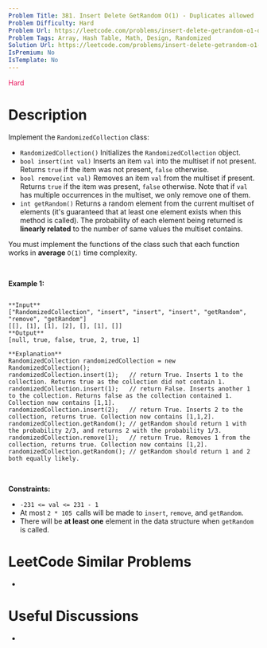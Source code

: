 ```yaml
---
Problem Title: 381. Insert Delete GetRandom O(1) - Duplicates allowed
Problem Difficulty: Hard
Problem Url: https://leetcode.com/problems/insert-delete-getrandom-o1-duplicates-allowed/
Problem Tags: Array, Hash Table, Math, Design, Randomized
Solution Url: https://leetcode.com/problems/insert-delete-getrandom-o1-duplicates-allowed/solution/
IsPremium: No
IsTemplate: No
---
```


<span style="color: rgb(233, 30, 99);">Hard</span>

# Description

Implement the `RandomizedCollection` class:


* `RandomizedCollection()` Initializes the `RandomizedCollection` object.
* `bool insert(int val)` Inserts an item `val` into the multiset if not present. Returns `true` if the item was not present, `false` otherwise.
* `bool remove(int val)` Removes an item `val` from the multiset if present. Returns `true` if the item was present, `false` otherwise. Note that if `val` has multiple occurrences in the multiset, we only remove one of them.
* `int getRandom()` Returns a random element from the current multiset of elements (it's guaranteed that at least one element exists when this method is called). The probability of each element being returned is **linearly related** to the number of same values the multiset contains.


You must implement the functions of the class such that each function works in **average** `O(1)` time complexity.


 


**Example 1:**



```

**Input**
["RandomizedCollection", "insert", "insert", "insert", "getRandom", "remove", "getRandom"]
[[], [1], [1], [2], [], [1], []]
**Output**
[null, true, false, true, 2, true, 1]

**Explanation**
RandomizedCollection randomizedCollection = new RandomizedCollection();
randomizedCollection.insert(1);   // return True. Inserts 1 to the collection. Returns true as the collection did not contain 1.
randomizedCollection.insert(1);   // return False. Inserts another 1 to the collection. Returns false as the collection contained 1. Collection now contains [1,1].
randomizedCollection.insert(2);   // return True. Inserts 2 to the collection, returns true. Collection now contains [1,1,2].
randomizedCollection.getRandom(); // getRandom should return 1 with the probability 2/3, and returns 2 with the probability 1/3.
randomizedCollection.remove(1);   // return True. Removes 1 from the collection, returns true. Collection now contains [1,2].
randomizedCollection.getRandom(); // getRandom should return 1 and 2 both equally likely.

```

 


**Constraints:**


* `-231 <= val <= 231 - 1`
* At most `2 * 105`  calls will be made to `insert`, `remove`, and `getRandom`.
* There will be **at least one** element in the data structure when `getRandom` is called.




# LeetCode Similar Problems

- []()

# Useful Discussions

- []()
